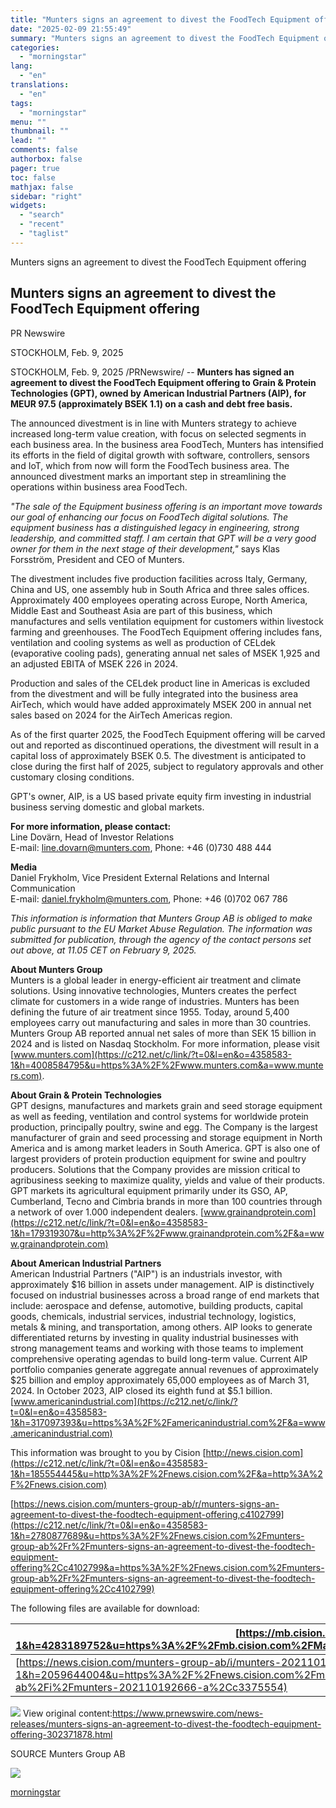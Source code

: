 ```yaml
---
title: "Munters signs an agreement to divest the FoodTech Equipment offering"
date: "2025-02-09 21:55:49"
summary: "Munters signs an agreement to divest the FoodTech Equipment offering Munters signs an agreement to divest the FoodTech Equipment offering PR Newswire STOCKHOLM, Feb. 9, 2025 STOCKHOLM, Feb. 9, 2025 /PRNewswire/ -- Munters has signed an agreement to divest the FoodTech Equipment offering to Grain &amp; Protein Technologies (GPT), owned..."
categories:
  - "morningstar"
lang:
  - "en"
translations:
  - "en"
tags:
  - "morningstar"
menu: ""
thumbnail: ""
lead: ""
comments: false
authorbox: false
pager: true
toc: false
mathjax: false
sidebar: "right"
widgets:
  - "search"
  - "recent"
  - "taglist"
---
```


Munters signs an agreement to divest the FoodTech Equipment offering

Munters signs an agreement to divest the FoodTech Equipment offering
--------------------------------------------------------------------

PR Newswire

STOCKHOLM, Feb. 9, 2025


STOCKHOLM, Feb. 9, 2025 /PRNewswire/ -- **Munters has signed an agreement to divest the FoodTech Equipment offering to Grain & Protein Technologies (GPT), owned by American Industrial Partners (AIP), for MEUR 97.5 (approximately BSEK 1.1) on a cash and debt free basis.**

The announced divestment is in line with Munters strategy to achieve increased long-term value creation, with focus on selected segments in each business area. In the business area FoodTech, Munters has intensified its efforts in the field of digital growth with software, controllers, sensors and IoT, which from now will form the FoodTech business area. The announced divestment marks an important step in streamlining the operations within business area FoodTech.

*"The sale of the Equipment business offering is an important move towards our goal of enhancing our focus on FoodTech digital solutions. The equipment business has a distinguished legacy in engineering, strong leadership, and committed staff. I am certain that GPT will be a very good owner for them in the next stage of their development,"* says Klas Forsström, President and CEO of Munters.

The divestment includes five production facilities across Italy, Germany, China and US, one assembly hub in South Africa and three sales offices. Approximately 400 employees operating across Europe, North America, Middle East and Southeast Asia are part of this business, which manufactures and sells ventilation equipment for customers within livestock farming and greenhouses. The FoodTech Equipment offering includes fans, ventilation and cooling systems as well as production of CELdek (evaporative cooling pads), generating annual net sales of MSEK 1,925 and an adjusted EBITA of MSEK 226 in 2024.

Production and sales of the CELdek product line in Americas is excluded from the divestment and will be fully integrated into the business area AirTech, which would have added approximately MSEK 200 in annual net sales based on 2024 for the AirTech Americas region.

As of the first quarter 2025, the FoodTech Equipment offering will be carved out and reported as discontinued operations, the divestment will result in a capital loss of approximately BSEK 0.5. The divestment is anticipated to close during the first half of 2025, subject to regulatory approvals and other customary closing conditions.

GPT's owner, AIP, is a US based private equity firm investing in industrial business serving domestic and global markets.

**For more information, please contact:**  
Line Dovärn, Head of Investor Relations  
E-mail: [line.dovarn@munters.com](mailto:line.dovarn@munters.com), Phone: +46 (0)730 488 444

**Media**  
Daniel Frykholm, Vice President External Relations and Internal Communication  
E-mail: [daniel.frykholm@munters.com](mailto:daniel.frykholm@munters.com), Phone: +46 (0)702 067 786

*This information is information that Munters Group AB is obliged to make public pursuant to the EU Market Abuse Regulation. The information was submitted for publication, through the agency of the contact persons set out above, at 11.05 CET on February 9, 2025.*

**About Munters Group**  
Munters is a global leader in energy-efficient air treatment and climate solutions. Using innovative technologies, Munters creates the perfect climate for customers in a wide range of industries. Munters has been defining the future of air treatment since 1955. Today, around 5,400 employees carry out manufacturing and sales in more than 30 countries. Munters Group AB reported annual net sales of more than SEK 15 billion in 2024 and is listed on Nasdaq Stockholm. For more information, please visit [www.munters.com](https://c212.net/c/link/?t=0&l=en&o=4358583-1&h=4008584795&u=https%3A%2F%2Fwww.munters.com&a=www.munters.com).

**About Grain & Protein Technologies**  
GPT designs, manufactures and markets grain and seed storage equipment as well as feeding, ventilation and control systems for worldwide protein production, principally poultry, swine and egg. The Company is the largest manufacturer of grain and seed processing and storage equipment in North America and is among market leaders in South America. GPT is also one of largest providers of protein production equipment for swine and poultry producers. Solutions that the Company provides are mission critical to agribusiness seeking to maximize quality, yields and value of their products. GPT markets its agricultural equipment primarily under its GSO, AP, Cumberland, Tecno and Cimbria brands in more than 100 countries through a network of over 1.000 independent dealers. [www.grainandprotein.com](https://c212.net/c/link/?t=0&l=en&o=4358583-1&h=179319307&u=http%3A%2F%2Fwww.grainandprotein.com%2F&a=www.grainandprotein.com)

**About American Industrial Partners**  
American Industrial Partners ("AIP") is an industrials investor, with approximately $16 billion in assets under management. AIP is distinctively focused on industrial businesses across a broad range of end markets that include: aerospace and defense, automotive, building products, capital goods, chemicals, industrial services, industrial technology, logistics, metals & mining, and transportation, among others. AIP looks to generate differentiated returns by investing in quality industrial businesses with strong management teams and working with those teams to implement comprehensive operating agendas to build long-term value. Current AIP portfolio companies generate aggregate annual revenues of approximately $25 billion and employ approximately 65,000 employees as of March 31, 2024. In October 2023, AIP closed its eighth fund at $5.1 billion. [www.americanindustrial.com](https://c212.net/c/link/?t=0&l=en&o=4358583-1&h=317097393&u=https%3A%2F%2Famericanindustrial.com%2F&a=www.americanindustrial.com)

This information was brought to you by Cision [http://news.cision.com](https://c212.net/c/link/?t=0&l=en&o=4358583-1&h=185554445&u=http%3A%2F%2Fnews.cision.com%2F&a=http%3A%2F%2Fnews.cision.com)

[https://news.cision.com/munters-group-ab/r/munters-signs-an-agreement-to-divest-the-foodtech-equipment-offering,c4102799](https://c212.net/c/link/?t=0&l=en&o=4358583-1&h=2780877689&u=https%3A%2F%2Fnews.cision.com%2Fmunters-group-ab%2Fr%2Fmunters-signs-an-agreement-to-divest-the-foodtech-equipment-offering%2Cc4102799&a=https%3A%2F%2Fnews.cision.com%2Fmunters-group-ab%2Fr%2Fmunters-signs-an-agreement-to-divest-the-foodtech-equipment-offering%2Cc4102799)

The following files are available for download:

| [https://mb.cision.com/Main/15490/4102799/3253804.pdf](https://c212.net/c/link/?t=0&l=en&o=4358583-1&h=4283189752&u=https%3A%2F%2Fmb.cision.com%2FMain%2F15490%2F4102799%2F3253804.pdf&a=https%3A%2F%2Fmb.cision.com%2FMain%2F15490%2F4102799%2F3253804.pdf) | Press release Feb 9 2025 |
| --- | --- |
| [https://news.cision.com/munters-group-ab/i/munters-202110192666-a,c3375554](https://c212.net/c/link/?t=0&l=en&o=4358583-1&h=2059644004&u=https%3A%2F%2Fnews.cision.com%2Fmunters-group-ab%2Fi%2Fmunters-202110192666-a%2Cc3375554&a=https%3A%2F%2Fnews.cision.com%2Fmunters-group-ab%2Fi%2Fmunters-202110192666-a%2Cc3375554) | Munters-202110192666-A |

 ![](https://c212.net/c/img/favicon.png?sn=IO15102&sd=2025-02-09) View original content:<https://www.prnewswire.com/news-releases/munters-signs-an-agreement-to-divest-the-foodtech-equipment-offering-302371878.html>

SOURCE Munters Group AB


 ![](https://rt.prnewswire.com/rt.gif?NewsItemId=IO15102&Transmission_Id=202502090830PR_NEWS_USPR_____IO15102&DateId=20250209)

[morningstar](https://www.morningstar.com/news/pr-newswire/20250209io15102/munters-signs-an-agreement-to-divest-the-foodtech-equipment-offering)

